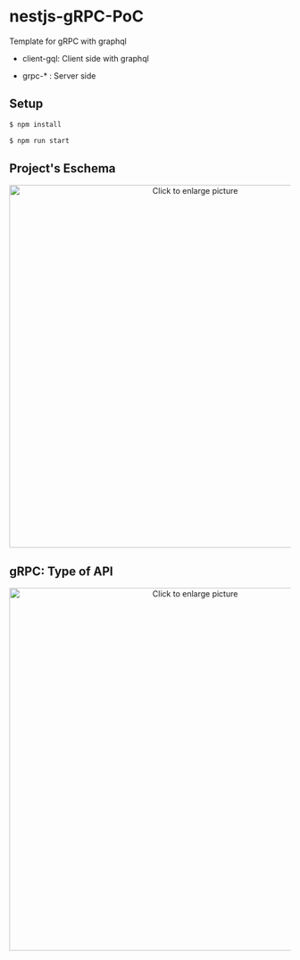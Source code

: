 # nestjs-gRPC-PoC
Template for gRPC with graphql

- client-gql: Client side with graphql

- grpc-* : Server side
## Setup
```bash
$ npm install
```
```bash
$ npm run start
```
## Project's Eschema

<p align="center">
<a href="https://drive.google.com/uc?export=view&id=1zhRYyqbO3_J4mdwIu2U3K4u6V06GpwXN"><img src="https://drive.google.com/uc?export=view&id=1zhRYyqbO3_J4mdwIu2U3K4u6V06GpwXN" style="width: 650px; max-width: 100%; height: auto" title="Click to enlarge picture" /></a>
</p>

## gRPC: Type of API
<p align="center">
<a href="https://drive.google.com/uc?export=view&id=1lQ1v4bZHrGOzbCkn4WA5LbEwsaA4BXoA"><img src="https://drive.google.com/uc?export=view&id=1lQ1v4bZHrGOzbCkn4WA5LbEwsaA4BXoA" style="width: 650px; max-width: 100%; height: auto" title="Click to enlarge picture" /></a>
</p>
